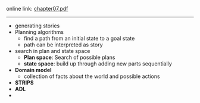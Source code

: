online link: [chapter07.pdf](https://www.pcgbook.com/chapter07.pdf)

---

* generating stories
* Planning algorithms
  * find a path from an initial state to a goal state
  * path can be interpreted as story
* search in plan and state space
  * **Plan space**: Search of possible plans
  * **state space**: build up through adding new parts sequentially
* **Domain model**
  * collection of facts about the world and possible actions
* **STRIPS**
* **ADL**
* 
